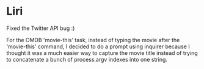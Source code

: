 # Liri

Fixed the Twitter API bug :)

For the OMDB 'movie-this' task, instead of typing the movie after the 'movie-this' command, I decided to do a prompt using inquirer because I thought it was a much easier way to capture the movie title instead of trying to concatenate a bunch of process.argv indexes into one string. 